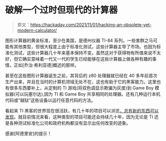 # 破解一个过时但现代的计算器

> 原文：<https://hackaday.com/2021/11/01/hacking-an-obsolete-yet-modern-calculator/>

图形计算器的黄金标准，至少在美国，是德州仪器 TI-84 系列。一些害群之马可能有其他类型，但很大程度上由于标准化测试，这些计算器主导了市场。也因为标准化测试，这些计算器几十年来基本保持不变。虽然这对于获得物有所值来说不太好，但它确实意味着一代又一代的学生已经能够在这些计算器上做各种有趣的事情，正如[乔治·希利亚德]概述的那样。

甚至在这些图形计算器诞生之前，其背后的 z80 处理器就已经在 40 多年前首次生产出来，并且在当时的计算机领域无处不在，这也有助于它的黑客能力。这里也有很多东西要补上，从定制的 TI 游戏(将双色调显示欺骗为灰度)到 Game Boy 模拟器(可以玩塞尔达),因为 TI 和 Game Boy 共享相同的处理器。还有几种运行本机代码或“越狱”这些设备以运行任意代码的方法。

看起来 TI 黑客的世界现在很活跃，有几十年的项目可以浏览[，总有新的东西可以发现](https://hackaday.com/2014/10/07/internet-connected-ti-84/)。就目前情况来看，这种类型的项目可能还会持续几十年，因为无论是 TI 还是各种测试标准化公司和政府机构都没有显示出任何改变的迹象。

感谢[阿德里安]的提示！